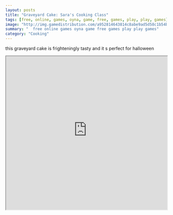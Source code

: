```yaml
---
layout: posts
title: "Graveyard Cake: Sara's Cooking Class"
tags: [free, online, games, oyna, game, free, games, play, play, games]
image: "http://img.gamedistribution.com/a952814643814c8abe9ad5d58c1b54b9.jpg"
summary: "  free online games oyna game free games play play games"
category: "Cooking"
---
```


this graveyard cake is frighteningly tasty and it s perfect for halloween

<iframe width="100%" height="480px;" src="http://flash.gamedistribution.com?game=a952814643814c8abe9ad5d58c1b54b9"></iframe>